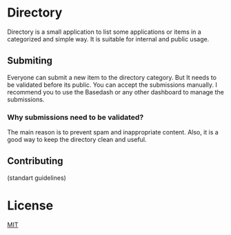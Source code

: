 # Directory

Directory is a small application to list some applications or items in a categorized and simple way. It is suitable for internal and public usage.

## Submiting

Everyone can submit a new item to the directory category. But It needs to be validated before its public. You can accept the submissions manually. I recommend you to use the Basedash or any other dashboard to manage the submissions.

### Why submissions need to be validated?

The main reason is to prevent spam and inappropriate content. Also, it is a good way to keep the directory clean and useful.

## Contributing

(standart guidelines)

# License

[MIT](LICENSE)
